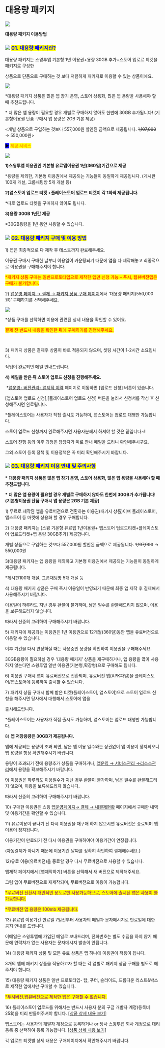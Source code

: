 # 대용량 패키지

![](https://wp.swing2app.co.kr/wp-content/uploads/2021/06/%EB%8C%80%EC%9A%A9%EB%9F%89-%EC%84%AC%EB%84%A4%EC%9D%BC.png)

**대용량 패키지 이용방법**



### ![](https://wp.swing2app.co.kr/wp-content/uploads/2020/04/%EB%8B%A8%EB%9D%BD1-1.png) <mark style="color:blue;">**01. 대용량 패키지란?**</mark>&#x20;

대용량 패키지는 스윙투앱 기본형 1년 이용권+용량 30GB 추가+스토어 업로르 티켓을 패키지로 구성한&#x20;

상품으로 단품으로 구매하는 것 보다 저렴하게 패키지로 이용할 수 있는 상품이에요.

![](https://wp.swing2app.co.kr/wp-content/uploads/2021/06/15\_%EB%8C%80%EC%9A%A9%EB%9F%89%ED%8C%A8%ED%82%A4%EC%A7%80\_2%EC%A0%9C%EA%B3%B5%EC%84%9C%EB%B9%84%EC%8A%A42-886\_1.png)

\*대용량 패키지 상품은 많은 앱 장기 운영, 스토어 상용화, 많은 앱 용량을 사용해야 할 때 추천드립니다.

\* 더 많은 앱 용량이 필요할 경우 개별로 구매하지 않아도 한번에 30GB 추가됩니다! (기본형이용권 단품 구매시 앱 용량은 2GB 기본 제공)

<​개별 상품으로 구입하는 것보다 557,000원 할인된 금액으로 제공됩니다. ~~1,107,000~~ → 550,000원>



<mark style="background-color:blue;">▶</mark> <mark style="color:orange;">**제공 서비스**</mark>

![](https://wp.swing2app.co.kr/wp-content/uploads/2021/06/02-%EB%8C%80%EC%9A%A9%EB%9F%89-%ED%8C%A8%ED%82%A4%EC%A7%80-%EC%A0%9C%EA%B3%B5-%EC%84%9C%EB%B9%84%EC%8A%A4.jpg)

**1)스윙투앱 이용권인 기본형 유료앱이용권 1년(360일)기간으로 제공**

\*용량을 제외한, 기본형 이용권에서 제공되는 기능들이 동일하게 제공됩니다. (게시판100개 개설, 그룹채팅방 5개 개설 등)

**2)앱스토어 업로드 티켓 +플레이스토어 업로드 티켓이 각 1회씩 제공됩니다.**

\*따로 업로드 티켓을 구매하지 않아도 됩니다.

**3)용량 30GB 1년간 제공**

\*30GB용량을 1년 동안 사용할 수 있습니다.



### ![](https://wp.swing2app.co.kr/wp-content/uploads/2020/04/%EB%8B%A8%EB%9D%BD1-1.png) <mark style="color:blue;">**02. 대용량 패키지 구매 및 이용 방법**</mark>

1\) 앱은 최종적으로 다 제작 후 테스트까지 완료해주세요.

이용권 구매시 구매한 날부터 이용일이 카운팅되기 때문에 앱을 다 제작해놓고 최종적으로 이용권을 구매해주셔야 합니다.

<mark style="color:red;">\*패키지 상품 구매는 일반프로토타입으로 제작한 앱만 신청 가능 – 푸시, 웹뷰버전앱은 구매가 불가합니다.</mark>

2\) [앱운영 페이지 → 결제 → 패키지 상품 구매 페이지](https://www.swing2app.co.kr/view/shop\_list\_by\_package)에서 ‘대용량 패키지(550,000원)’ 구매하기를 선택해주세요.

![](https://wp.swing2app.co.kr/wp-content/uploads/2021/06/%EB%8C%80%EC%9A%A9%EB%9F%89%ED%8C%A8%ED%82%A4%EC%A7%80\_2020.02.png)

\*상품 구매를 선택하면 이용에 관련된 상세 내용을 확인할 수 있어요.

<mark style="color:red;">결제 전 반드시 내용을 확인한 뒤에 구매하기를 진행해주세요.</mark>

​

3\) 패키지 상품은 결제후 상품이 바로 적용되지 않으며, 셋팅 시간이 1-2시간 소요됩니다.

작업이 완료되면 메일 안내드립니다.



**4) 메일을 받은 뒤 스토어 업로드 신청을 진행해주세요.**

​ \*[앱운영- 버전관리- 앱제작 이력](http://www.swing2app.co.kr/view/app\_work\_history) 페이지로 이동하면 \[업로드 신청] 버튼이 있습니다.

\[앱스토어 업로드 신청],\[플레이스토어 업로드 신청] 버튼을 눌러서 신청서를 작성 후 신청해주시면 완료됩니다.

&#x20;\*플레이스토어는 사용자가 직접 출시도 가능하며, 앱스토어는 업로드 대행만 가능합니다.



스토어 업로드 신청까지 완료해주시면 사용자분께서 하셔야 할 것은 끝입니다\~!

스토어 진행 등의 이후 과정은 담당자가 따로 안내 메일을 드리니 확인해주시구요.

그외 스토어 등록 정책 및 이용정책은 꼭 미리 확인해주시기 바랍니다.



### ![](https://wp.swing2app.co.kr/wp-content/uploads/2020/04/%EB%8B%A8%EB%9D%BD1-1.png) <mark style="color:blue;">**03. 대용량 패키지 이용 안내 및 주의사항**</mark>

​**\* 대용량 패키지 상품은 많은 앱 장기 운영, 스토어 상용화, 많은 앱 용량을 사용해야 할 때 추천드립니다.**

**\* 더 많은 앱 용량이 필요할 경우 개별로 구매하지 않아도 한번에 30GB가 추가됩니다!(기본형이용권 단품 구매시 앱 용량은 2GB 기본 제공)**



1\) 무료로 제작된 앱을 유료버전으로 전환하는 이용권(패키지 상품)이며 플레이스토어, 앱스토어 등 마켓에 상용화 할 경우 구매합니다.

2\) 대용량 패키지는 \[스윙 기본형 유료앱 1년이용권+ 앱스토어 업로드티켓+플레이스토어 업로드티켓+앱 용량 30GB추가] 제공합니다.

개별 상품으로 구입하는 것보다 557,000원 할인된 금액으로 제공됩니다. ~~1,107,000~~ → 550,000원

3\)대용량 패키지는 앱 용량을 제외하고 기본형 이용권에서 제공되는 기능들이 동일하게 제공됩니다.

\*게시판100개 개설, 그룹채팅방 5개 개설 등

4\) 대용량 패키지 상품은 구매 즉시 이용일이 반영되기 때문에 최종 앱 제작 후 결제해서 사용해주시기 바랍니다.

이용일이 하루라도 지난 경우 환불이 불가하며, 남은 일수를 환불해드리지 않으며, 이용을 보류해드리지 않습니다.

따라서 신중히 고려하여 구매해주시기 바랍니다.

5\) 패키지에 제공되는 이용권은 1년 이용권으로 12개월(360일)동안 앱을 유료버전으로 이용할 수 있습니다.

이후 기간을 다시 연장하실 때는 사용중인 용량을 확인하여 이용권을 구매해주세요.

30GB용량이 필요하실 경우 ‘대용량 패키지’ 상품을 재구매하거나, 앱 용량을 많이 사용하지 않는다면 스윙투앱 일반 이용권(기본형,확장형)으로 구매해도 됩니다.

6\) 이용권 구매시 앱이 유료버전으로 전환되며, 유료버전 앱(APK파일)을 플레이스토어/앱스토어에 등록하여 출시할 수 있습니다.

7\) 패키지 상품 구매시 함께 받은 티켓(플레이스토어, 앱스토어)으로 스토어 업로드 신청을 해주시면 당사에서 대행해서 스토어에 앱을

출시해드립니다.

\*플레이스토어는 사용자가 직접 출시도 가능하며, 앱스토어는 업로드 대행만 가능합니다.

8\) **앱 저장용량은 30GB가 제공됩니다.**

앱에 제공되는 용량이 초과 되면, 남은 앱 이용 일수와는 상관없이 앱 이용이 정지되오니 앱 용량을 항상 확인해주시기 바랍니다.

용량이 초과되기 전에 용량추가 상품을 구매하거나, [앱운영 → 서비스관리 →리소스관리](https://www.swing2app.co.kr/view/storage\_manager)에서 용량을 확보해주시기 바랍니다.

9\) 이용권은 하루라도 이용일수가 지난 경우 환불이 불가하며, 남은 일수를 환불해드리지 않으며, 이용을 보류해드리지 않습니다.

따라서 신중히 고려하여 구매해주시기 바랍니다.

10\) 구매한 이용권은 스윙 [앱운영페이지→ 결제 → 내결제현황](https://www.swing2app.co.kr/view/payment\_list) 페이지에서 구매한 내역 및 이용기간을 확인할 수 있습니다.

11\) 유료이용이 끝나기 전 다시 이용권을 재구매 하지 않으시면 유료버전은 종료되며 앱이용이 정지됩니다.

이용기간이 만료되기 전 다시 이용권을 구매하여야 이용기간이 연장됩니다.&#x20;

(자동결제가 아니기 때문에 이용기간 날짜를 정확히 확인하여 결제해주세요.)

12\)유료 이용(유료버전)을 종료할 경우 다시 무료버전으로 사용할 수 있습니다.

앱제작 페이지에서 \[앱제작하기] 버튼을 선택해서 새 버전으로 제작해주세요.

그럼 앱이 무료버전으로 재제작되며, 무료버전으로 이용이 가능합니다.

<mark style="color:purple;">\*무료버전 전환시 개인적인 용도로만 사용가능하므로, 스토어에 출시된 앱은 사용이 불가능합니다.</mark>

<mark style="color:purple;">\*무료버전 앱 용량은 100mb 제공됩니다.</mark>&#x20;

13\) 유료앱 이용기간 만료일 7일전부터 사용자의 메일과 문자메시지로 만료일에 대한 공지 안내를 드립니다.

이메일은 스윙투앱에 가입된 메일로 보내드리며, 전화번호는 별도 수집을 하지 않기 때문에 연락처가 없는 사용자는 문자메시지 발송이 안됩니다.

14\) 대용량 패키지 상품 및 모든 유료 상품은 앱 하나에 이용권이 적용이 됩니다.

3개의 앱에 패키지 상품을 적용하고자 할 때는 각 앱별로 패키지 상품 구매를 별도로 해주셔야 합니다.

15\) 대용량 패키지 상품은 일반 프로토타입- 탑, 푸터, 슬라이드, 드롭다운 리스트&박스로 제작한 앱에서만 구매할 수 있습니다.

<mark style="color:purple;">\*푸시버전,웹뷰버전으로 제작한 앱은 구매할 수 없습니다.</mark>

16\) 플레이스토어 업로드를 위해서는 반드시 사용자 분의 구글 개발자 계정(등록비 25$)을 미리 만들어주셔야 합니다. [\[상품 상세 내용 보기\]](http://www.swing2app.co.kr/view/swing\_notice\_detail?notice\_id=380\&notice\_type=paymentNotice)&#x20;

앱스토어는 사용자의 개발자 계정으로 등록하거나 or 당사 스윙투앱 회사 계정으로 대리등록 중 선택하여 등록 가능합니다. [\[상품 상세 내용 보기\]](http://www.swing2app.co.kr/view/swing\_notice\_detail?notice\_id=381\&notice\_type=paymentNotice)&#x20;

각 업로드 티켓별 상세 내용은 구매페이지에서 확인해주시기 바랍니다. &#x20;

